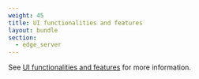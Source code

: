```yaml
---
weight: 45
title: UI functionalities and features
layout: bundle
section:
  - edge_server
---
```


See [UI functionalities and features](/get-familiar-with-the-ui/gui-features/) for more information.
